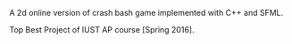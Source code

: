 A 2d online version of crash bash game implemented with C++ and SFML.

Top Best Project of IUST AP course [Spring 2016].

